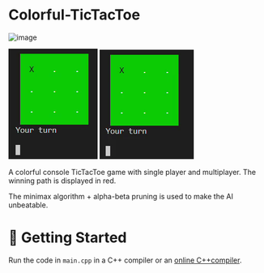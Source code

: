 # Colorful-TicTacToe
![image](https://user-images.githubusercontent.com/65414576/155281497-ec19e859-4624-4e66-a1f9-0d7c0dc8f479.png)

![](1playerMode.gif)
![](2playerMode.gif)


A colorful console TicTacToe game with single player and multiplayer. The winning path is displayed in red.

The minimax algorithm + alpha-beta pruning is used to make the AI unbeatable.

# 🚀 Getting Started #
Run the code in `main.cpp` in a C++ compiler or an [online C++compiler](https://www.onlinegdb.com/online_c++_compiler). 
